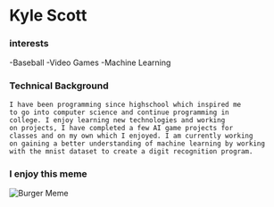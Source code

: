 # Kyle Scott

### interests
-Baseball
-Video Games
-Machine Learning

### Technical Background

    I have been programming since highschool which inspired me
    to go into computer science and continue programming in
    college. I enjoy learning new technologies and working 
    on projects, I have completed a few AI game projects for 
    classes and on my own which I enjoyed. I am currently working 
    on gaining a better understanding of machine learning by working
    with the mnist dataset to create a digit recognition program.

### I enjoy this meme
![Burger Meme](https://i.redd.it/cb4bzar88dz31.jpg)